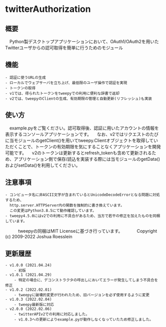 # twitterAuthorization

## 概要

　Python製デスクトップアプリケーションにおいて、OAuth1/OAuth2を用いたTwitterユーザからの認可取得を簡単に行うためのモジュール

## 機能

	- 認証に使うURLの生成
	- ローカルでウェブサーバを立ち上げ、最低限のユーザ操作で認証を実現
	- トークンの取得
	- v1では、得られたトークンをtweepyでの利用に便利な辞書で返却
	- v2では、tweepyのClientの生成、有効期限の管理と自動更新(リフレッシュ)も実装

## 使い方

　example.pyをご覧ください。認可取得後、認証に用いたアカウントの情報を表示するコンソールアプリケーションです。
　なお、v2ではリクエストのたびに当モジュールのgetClient()を用いてtweepy.Clientオブジェクトを取得していただくことで、トークンの有効期限を気にすることなくアプリケーションを開発可能です。
　v2のトークンは更新するとrefresh_tokenも含めて更新されるため、アプリケーション側で保存/読込を実装する際には当モジュールのgetData()およびsetData()を利用してください。

## 注意事項
	- コンピュータ名に非ASCII文字が含まれているとUnicodeDecodeErrorとなる問題に対処するため、
	  http.server.HTTPServer内の関数を強制的に書き換えています。
	  この変更はPython3.8.5にて動作確認しています。
	- tweepy4.5.0にはv2での利用に不具合があるため、当方で若干の修正を加えたものを同梱しています。
　　　tweepyの同梱はMIT Licenseに基づき行っています。
　　　Copyright (c) 2009-2022 Joshua Roesslein

## 更新履歴
	- v1.0.0 (2021.04.24)
		- 初版
	- v1.0.1 (2021.04.29)
		- 特定の場合に、デコンストラクタの呼出しにおいてエラーが発生してしまう不具合を修正
	- v1.0.2 (2022.02.01)
		- tweepyに破壊的変更が行われたため、旧バージョンを必ず使用するように変更
	- v1.0.3 (2022.02.04)
		- tweepy最新版に対応
	- v2.0.0 (2022.02.06)
		- twitterAPIv2での利用に対応しました。
		- v1.0.3への更新によりexample.pyが動作しなくなっていたため修正しました。
